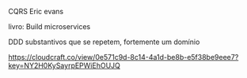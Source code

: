 

CQRS
Eric evans

livro: Build microservices

DDD
substantivos que se repetem, fortemente um domínio

https://cloudcraft.co/view/0e571c9d-8c14-4a1d-be8b-e5f38be9eee7?key=NY2H0KySayrpEPWiEhOUJQ



